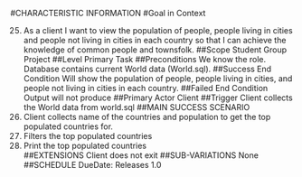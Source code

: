 #CHARACTERISTIC INFORMATION
#Goal in Context

25. As a client I want to view the population of people, people living in cities and people not living in cities in each country so that I can achieve the knowledge of common people and townsfolk. 
##Scope
Student Group Project
##Level
Primary Task 
##Preconditions
We know the role. Database contains current World data (World.sql).
##Success End Condition
Will show the population of people, people living in cities, and people not living in cities in each country.
##Failed End Condition
Output will not produce 
##Primary Actor
Client 
##Trigger
 Client collects the World data from world.sql 
##MAIN SUCCESS SCENARIO
 1. Client collects name of the countries and population to get the top populated countries for.
 2. Filters the top populated countries 
 3. Print the top populated countries   
##EXTENSIONS
Client does not exit
##SUB-VARIATIONS
None 
##SCHEDULE
DueDate: Releases 1.0 